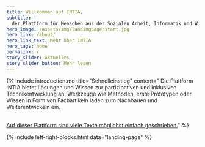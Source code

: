 ```yaml
---
title: Willkommen auf INTIA,
subtitle: |
  der Plattform für Menschen aus der Sozialen Arbeit, Informatik und Wissenschaft! Hier werden gemeinsam mit benachteiligten Jugendlichen inklusive Technikideen für den Alltag (INTIA) entwickelt und eingesetzt.
hero_image: /assets/img/landingpage/start.jpg
hero_link: /about/
hero_link_text: Mehr über INTIA
hero_tags: home
permalink: /
story_slider: Aktuelles
story_slider_button: Mehr lesen
---
```


{% include introduction.md title="Schnelleinstieg" content="
Die Plattform INTIA bietet Lösungen und Wissen zur partizipativen und inklusiven Technikentwicklung an: Werkzeuge wie Methoden, erste Prototypen oder Wissen in Form von Fachartikeln laden zum Nachbauen und Weiterentwickeln ein.
<br></br>

[Auf dieser Plattform sind viele Texte möglichst einfach geschrieben.](/about#einander-verstehen)"
%}

{% include left-right-blocks.html data="landing-page" %}
